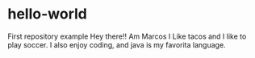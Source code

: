 # hello-world
First repository example
Hey there!! Am Marcos I Like tacos and I like to play soccer. I also enjoy coding, and java is my favorita language.
